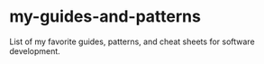 # my-guides-and-patterns
List of my favorite guides, patterns, and cheat sheets for software development.

